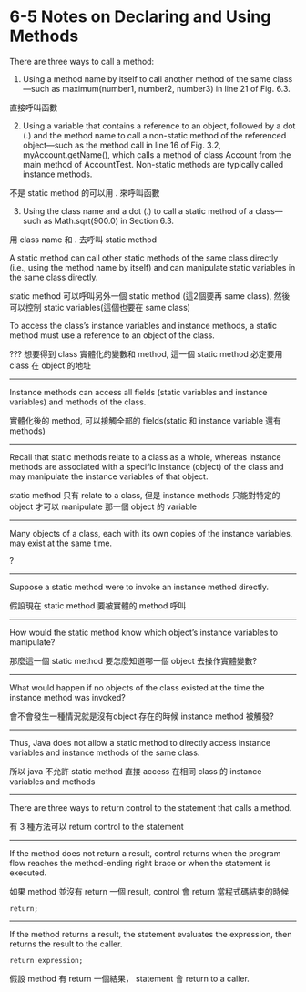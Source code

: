 # 6-5 Notes on Declaring and Using Methods

There are three ways to call a method:

1. Using a method name by itself to call another method of the same class—such as
maximum(number1, number2, number3) in line 21 of Fig. 6.3.

直接呼叫函數


2. Using a variable that contains a reference to an object, followed by a dot (.) and
the method name to call a non-static method of the referenced object—such as
the method call in line 16 of Fig. 3.2, myAccount.getName(), which calls a method of class Account from the main method of AccountTest. Non-static methods are typically called instance methods.

不是 static method 的可以用 . 來呼叫函數

3. Using the class name and a dot (.) to call a static method of a class—such as
Math.sqrt(900.0) in Section 6.3.

用 class name 和 . 去呼叫 static method


A static method can call other static methods of the same class directly (i.e., using
the method name by itself) and can manipulate static variables in the same class directly.

static method 可以呼叫另外一個 static method (這2個要再 same class), 然後可以控制 static variables(這個也要在 same class)



To access the class’s instance variables and instance methods, a static method must use
a reference to an object of the class. 

??? 想要得到 class 實體化的變數和 method, 這一個 static method 必定要用 class 在 object 的地址

---

Instance methods can access all fields (static variables
and instance variables) and methods of the class.

實體化後的 method, 可以接觸全部的 fields(static 和 instance variable 還有 methods)

---

Recall that static methods relate to a class as a whole, whereas instance methods are
associated with a specific instance (object) of the class and may manipulate the instance
variables of that object. 

static method 只有 relate to a class, 但是 instance methods 只能對特定的 object 才可以 manipulate 那一個 object 的 variable

---


Many objects of a class, each with its own copies of the instance
variables, may exist at the same time. 

?

---


Suppose a static method were to invoke an instance
method directly. 

假設現在 static method 要被實體的 method 呼叫

---

How would the static method know which object’s instance variables
to manipulate? 

那麼這一個 static method 要怎麼知道哪一個 object 去操作實體變數?

---


What would happen if no objects of the class existed at the time the
instance method was invoked? 

會不會發生一種情況就是沒有object 存在的時候 instance method 被觸發?

---

Thus, Java does not allow a static method to directly
access instance variables and instance methods of the same class.

所以 java 不允許 static method 直接 access 在相同 class 的 instance variables and methods 

---

There are three ways to return control to the statement that calls a method. 

有 3 種方法可以 return control to the statement

---

If the method does not return a result, control returns when the program flow reaches the
method-ending right brace or when the statement is executed. 


如果 method 並沒有 return 一個 result, control 會 return 當程式碼結束的時候

```
return;
```

---

If the method returns a result, the statement evaluates the expression, then returns the result to the caller.

```
return expression;
```


假設 method 有 return 一個結果， statement 會 return to a caller.



